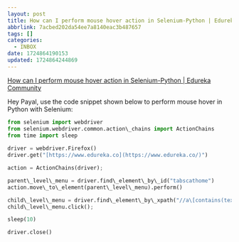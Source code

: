 ```yaml
---
layout: post
title: How can I perform mouse hover action in Selenium-Python | Edureka Community
abbrlink: 7acbed202da54ee7a8140eac3b487657
tags: []
categories:
  - INBOX
date: 1724864190153
updated: 1724864244869
---
```


[How can I perform mouse hover action in Selenium-Python | Edureka Community](https://www.edureka.co/community/52771/how-can-i-perform-mouse-hover-action-in-selenium-python)

Hey Payal, use the code snippet shown below to perform mouse hover in Python with Selenium:

```python
from selenium import webdriver
from selenium.webdriver.common.action\_chains import ActionChains
from time import sleep
    
driver = webdriver.Firefox()
driver.get("[https://www.edureka.co](https://www.edureka.co/)")

action = ActionChains(driver);

parent\_level\_menu = driver.find\_element\_by\_id("tabscathome")
action.move\_to\_element(parent\_level\_menu).perform()

child\_level\_menu = driver.find\_element\_by\_xpath("//a\[contains(text(),'DevOps')\]")
child\_level\_menu.click();

sleep(10)

driver.close()
```
